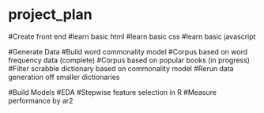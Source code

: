 # project_plan

#Create front end
  #learn basic html
  #learn basic css
  #learn basic javascript

#Generate Data
  #Build word commonality model
    #Corpus based on word frequency data (complete)
    #Corpus based on popular books (in progress)
  #Filter scrabble dictionary based on commonality model
  #Rerun data generation off smaller dictionaries

#Build Models
  #EDA
  #Stepwise feature selection in R
  #Measure performance by ar2
